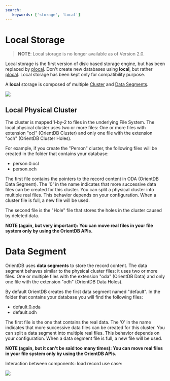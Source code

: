 ```yaml
---
search:
   keywords: ['storage', 'Local']
---
```


# Local Storage

>**NOTE**: Local storage is no longer available as of Version 2.0.

Local storage is the first version of disk-based storage engine, but has been replaced by [plocal](Paginated-Local-Storage.md). Don't create new databases using **local**, but rather [plocal](Paginated-Local-Storage.md). Local storage has been kept only for compatibility purpose.

A **local** storage is composed of multiple [Cluster](#local-physical-cluster) and [Data Segments](#data-segment).

![](http://www.orientdb.org/images/orientdb-storage.png)


## Local Physical Cluster

The cluster is mapped 1-by-2 to files in the underlying File System. The local physical cluster uses two or more files: One or more files with extension "ocl" (OrientDB Cluster) and only one file with the extension "och" (OrientDB Cluster Holes).

For example, if you create the "Person" cluster, the following files will be created in the folder that contains your database:
- person.0.ocl
- person.och

The first file contains the pointers to the record content in ODA (OrientDB Data Segment). The '0' in the name indicates that more successive data files can be created for this cluster. You can split a physical cluster into multiple real files. This behavior depends on your configuration. When a cluster file is full, a new file will be used.

The second file is the "Hole" file that stores the holes in the cluster caused by deleted data.

**NOTE (again, but very important): You can move real files in your file system only by using the OrientDB APIs.**


# Data Segment

OrientDB uses **data segments** to store the record content. The data segment behaves similar to the physical cluster files: it uses two or more files. One or multiple files with the extension "oda" (OrientDB Data) and only one file with the extension "odh" (OrientDB Data Holes).

By default OrientDB creates the first data segment named "default". In the folder that contains your database you will find the following files:
- default.0.oda
- default.odh

The first file is the one that contains the real data. The '0' in the name indicates that more successive data files can be created for this cluster. You can split a data segment into multiple real files. This behavior depends on your configuration. When a data segment file is full, a new file will be used.

**NOTE (again, but it can't be said too many times): You can move real files in your file system only by using the OrientDB APIs.**

Interaction between components: load record use case:

![](http://www.orientdb.org/images/orientdb-loadrecord.png)
